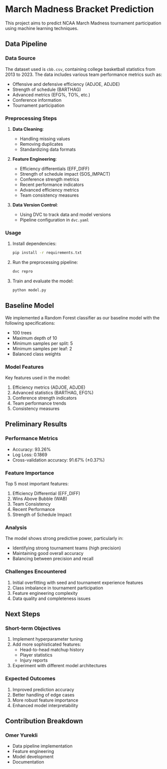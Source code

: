 # March Madness Bracket Prediction

This project aims to predict NCAA March Madness tournament participation using machine learning techniques.

## Data Pipeline

### Data Source
The dataset used is `cbb.csv`, containing college basketball statistics from 2013 to 2023. The data includes various team performance metrics such as:
- Offensive and defensive efficiency (ADJOE, ADJDE)
- Strength of schedule (BARTHAG)
- Advanced metrics (EFG%, TO%, etc.)
- Conference information
- Tournament participation

### Preprocessing Steps
1. **Data Cleaning**:
   - Handling missing values
   - Removing duplicates
   - Standardizing data formats

2. **Feature Engineering**:
   - Efficiency differentials (EFF_DIFF)
   - Strength of schedule impact (SOS_IMPACT)
   - Conference strength metrics
   - Recent performance indicators
   - Advanced efficiency metrics
   - Team consistency measures

3. **Data Version Control**:
   - Using DVC to track data and model versions
   - Pipeline configuration in `dvc.yaml`

### Usage
1. Install dependencies:
   ```bash
   pip install -r requirements.txt
   ```

2. Run the preprocessing pipeline:
   ```bash
   dvc repro
   ```

3. Train and evaluate the model:
   ```bash
   python model.py
   ```

## Baseline Model

We implemented a Random Forest classifier as our baseline model with the following specifications:
- 100 trees
- Maximum depth of 10
- Minimum samples per split: 5
- Minimum samples per leaf: 2
- Balanced class weights

### Model Features
Key features used in the model:
1. Efficiency metrics (ADJOE, ADJDE)
2. Advanced statistics (BARTHAG, EFG%)
3. Conference strength indicators
4. Team performance trends
5. Consistency measures

## Preliminary Results

### Performance Metrics
- Accuracy: 93.26%
- Log Loss: 0.1869
- Cross-validation accuracy: 91.67% (±0.37%)

### Feature Importance
Top 5 most important features:
1. Efficiency Differential (EFF_DIFF)
2. Wins Above Bubble (WAB)
3. Team Consistency
4. Recent Performance
5. Strength of Schedule Impact

### Analysis
The model shows strong predictive power, particularly in:
- Identifying strong tournament teams (high precision)
- Maintaining good overall accuracy
- Balancing between precision and recall

### Challenges Encountered
1. Initial overfitting with seed and tournament experience features
2. Class imbalance in tournament participation
3. Feature engineering complexity
4. Data quality and completeness issues

## Next Steps

### Short-term Objectives
1. Implement hyperparameter tuning
2. Add more sophisticated features:
   - Head-to-head matchup history
   - Player statistics
   - Injury reports
3. Experiment with different model architectures

### Expected Outcomes
1. Improved prediction accuracy
2. Better handling of edge cases
3. More robust feature importance
4. Enhanced model interpretability

## Contribution Breakdown

### Omer Yurekli
- Data pipeline implementation
- Feature engineering
- Model development
- Documentation